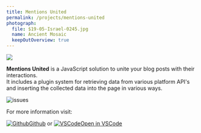 ```yaml
---
title: Mentions United
permalink: /projects/mentions-united
photograph:
  file: $19-05-Israel-0245.jpg
  name: Ancient Mosaic
  keepOutOverview: true
---
```


<img src="/images/mentions-united.svg" class="float-left-mini no-zoom">

**Mentions United** is a JavaScript solution to unite your blog posts with their interactions.  
It includes a plugin system for retrieving data from various platform API's and inserting the collected data into the page in various ways.

<div class="shields-io">

![issues](https://img.shields.io/github/issues/kristofzerbe/Mentions-United?label=github%20issues&style=flat-square)

</div>

For more information visit:

<div class="brand-links">
<a href="https://github.com/kristofzerbe/Mentions-United" class="github"><img src="/images/brands/github.svg" alt="Github" /><span>Github</span></a>
<span style="margin-top:25px">or</span>
<a href="https://open.vscode.dev/kristofzerbe/Mentions-United" class="vscode"><img src="/images/brands/vscode.svg" alt="VSCode" /><span>Open in VSCode</span></a>
</div>

<!-- {% github_readme "kristofzerbe" "Mentions-United" %} -->